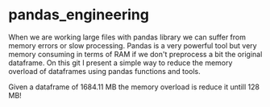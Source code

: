 # pandas_engineering
When we are working large files with pandas library we can suffer from memory errors or slow processing. Pandas is a very powerful tool but very memory consuming in terms of RAM if we don't preprocess a bit the original dataframe. On this git I present a simple way to reduce the memory overload of dataframes using pandas functions and tools.

Given a dataframe of 1684.11 MB the memory overload is reduce it untill 128 MB!
